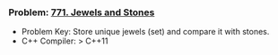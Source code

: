 ### Problem: [771. Jewels and Stones](https://leetcode.com/problems/jewels-and-stones/)

- Problem Key: Store unique jewels (set) and compare it with stones.
- C++ Compiler: > C++11